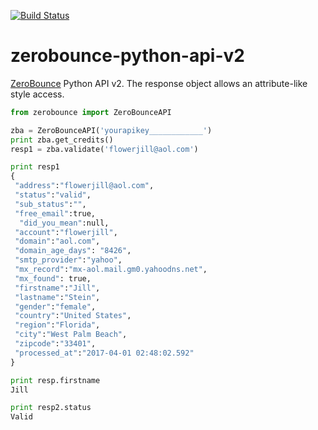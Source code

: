 [![Build Status](https://travis-ci.org/riquellopes/zerobounce-python-api.svg?branch=master)](https://travis-ci.org/riquellopes/zerobounce-python-api)
# zerobounce-python-api-v2

[ZeroBounce](https://www.zerobounce.net "Zerobounce Homepage") Python API v2.
The response object allows an attribute-like style access.


```python
from zerobounce import ZeroBounceAPI

zba = ZeroBounceAPI('yourapikey____________')
print zba.get_credits()
resp1 = zba.validate('flowerjill@aol.com')

print resp1
{
 "address":"flowerjill@aol.com",
 "status":"valid",
 "sub_status":"",
 "free_email":true,
  "did_you_mean":null,
 "account":"flowerjill",
 "domain":"aol.com",
 "domain_age_days": "8426",
 "smtp_provider":"yahoo",
 "mx_record":"mx-aol.mail.gm0.yahoodns.net",
 "mx_found": true,
 "firstname":"Jill",
 "lastname":"Stein",
 "gender":"female",
 "country":"United States",
 "region":"Florida",
 "city":"West Palm Beach",
 "zipcode":"33401",
 "processed_at":"2017-04-01 02:48:02.592"
}

print resp.firstname
Jill

print resp2.status
Valid


```
